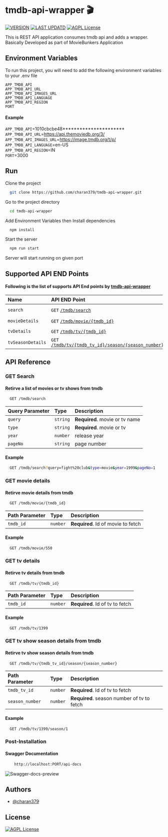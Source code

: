 # tmdb-api-wrapper :clapper:

[![VERSION](https://img.shields.io/badge/VERSION-v1.0.5-sucess)](https://github.com/charan379/tmdb-api-wrapper)    [![LAST UPDATD](https://img.shields.io/badge/LAST--UPDATED-04--May--2023-sucess)](https://github.com/charan379/tmdb-api-wrapper) [![AGPL License](https://img.shields.io/badge/LICENSE-GNU%20AGPLv3-informational)](https://www.gnu.org/licenses/agpl-3.0.en.html)

This is REST API application consumes tmdb api and adds a wrapper. Basically Developed as part of MovieBunkers Application


## Environment Variables

To run this project, you will need to add the following environment variables to your .env file

`APP_TMDB_API`  
`APP_TMDB_API_URL`  
`APP_TMDB_API_IMAGES_URL`  
`APP_TMDB_API_LANGUAGE`  
`APP_TMDB_API_REGION`  
`PORT`  


####  Example 
`APP_TMDB_API`=1010cbcbe48**********************  
`APP_TMDB_API_URL`=https://api.themoviedb.org/3/  
`APP_TMDB_API_IMAGES_URL`=https://image.tmdb.org/t/p/  
`APP_TMDB_API_LANGUAGE`=en-US  
`APP_TMDB_API_REGION`=IN  
`PORT`=3000 

## Run

Clone the project

```bash
  git clone https://github.com/charan379/tmdb-api-wrapper.git
```

Go to the project directory

```bash
  cd tmdb-api-wrapper
```
Add Environment Variables then
Install dependencies

```bash
  npm install
```

Start the server

```bash
  npm run start
```

Server will start running on given port

## Supported API END Points
#### Following is the list of supports API End points by [tmdb-api-wrapper](https://github.com/charan379/tmdb-api-wrapper)

| Name | API END Point     | Example | Status   |
| :------------------------------------- | :--------------- | :------------| :------- |
| `search` | `GET` [`/tmdb/search`](#get-search) | ```/tmdb/search?query=fight%20club&type=movie&year=1999&pageNo=1``` | **:green_circle:** |
| `movieDetails` | `GET` [`/tmdb/movie/{tmdb_id}`](#get-movie-details) | ```/tmdb/movie/550``` | **:green_circle:** |
| `tvDetails` | `GET` [`/tmdb/tv/{tmdb_id}`](#get-tv-details) | ```/tmdb/tv/1399``` | **:green_circle:** |
| `tvSeasonDetails` | `GET` [`/tmdb/tv/{tmdb_tv_id}/season/{season_number}`](#get-tv-show-season-details-from-tmdb) | ```tmdb/tv/1399/season/1``` | **:green_circle:** |

## API Reference

### GET Search
#### Retirve a list of movies or tv shows from tmdb

```bash
  GET /tmdb/search
```

| Query Parameter | Type     | Description                |
| :-------- | :------- | :------------------------- |
| `query` | `string` | **Required**. movie or tv name |
| `type` | `string` | **Required**. movie or tv |
| `year` | `number` | release year |
| `pageNo` | `string` | page number |

#### Example
```bash
  GET /tmdb/search?query=fight%20club&type=movie&year=1999&pageNo=1
```
### GET movie details
#### Retirve movie details from tmdb

```bash
  GET /tmdb/movie/{tmdb_id}
```

| Path Parameter | Type     | Description                       |
| :-------- | :------- | :-------------------------------- |
| `tmdb_id`      | `number` | **Required**. Id of movie to fetch |

#### Example
```bash
  GET /tmdb/movie/550
```

### GET tv details
#### Retirve tv details from tmdb

```bash
  GET /tmdb/tv/{tmdb_id}
```

| Path Parameter | Type     | Description                       |
| :-------- | :------- | :-------------------------------- |
| `tmdb_id`      | `number` | **Required**. Id of tv to fetch |

#### Example
```bash
  GET /tmdb/tv/1399
```

### GET tv show season details from tmdb
#### Retirve tv show season details from tmdb

```bash
  GET /tmdb/tv/{tmdb_tv_id}/season/{season_number}
```

| Path Parameter | Type     | Description                       |
| :-------- | :------- | :-------------------------------- |
| `tmdb_tv_id`      | `number` | **Required**. Id of tv to fetch |
| `season_number`      | `number` | **Required**. season number of tv to fetch |

#### Example
```bash
  GET /tmdb/tv/1399/season/1
```

### Post-Installation
#### Swagger Documentation
```bash
    http://localhost:PORT/api-docs
````
![Swagger-docs-preview](documentation/swagger.jpg)

## Authors

- [@charan379](https://www.github.com/charan379)

## License

 [![AGPL License](https://img.shields.io/badge/LICENSE-GNU%20AGPLv3-brightgreen)](https://www.gnu.org/licenses/agpl-3.0.en.html)
